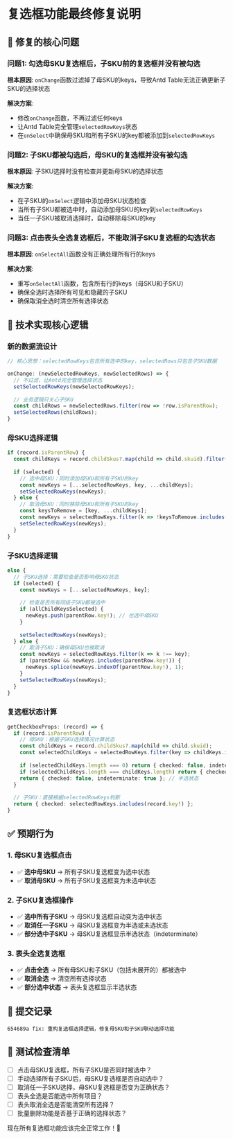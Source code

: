 # 复选框功能最终修复说明

## 🎯 修复的核心问题

### 问题1: 勾选母SKU复选框后，子SKU前的复选框并没有被勾选
**根本原因**: `onChange`函数过滤掉了母SKU的keys，导致Antd Table无法正确更新子SKU的选择状态

**解决方案**: 
- 修改`onChange`函数，不再过滤任何keys
- 让Antd Table完全管理`selectedRowKeys`状态
- 在`onSelect`中确保母SKU和所有子SKU的key都被添加到`selectedRowKeys`

### 问题2: 子SKU都被勾选后，母SKU的复选框并没有被勾选  
**根本原因**: 子SKU选择时没有检查并更新母SKU的选择状态

**解决方案**:
- 在子SKU的`onSelect`逻辑中添加母SKU状态检查
- 当所有子SKU都被选中时，自动添加母SKU的key到`selectedRowKeys`
- 当任一子SKU被取消选择时，自动移除母SKU的key

### 问题3: 点击表头全选复选框后，不能取消子SKU复选框的勾选状态
**根本原因**: `onSelectAll`函数没有正确处理所有行的keys

**解决方案**:
- 重写`onSelectAll`函数，包含所有行的keys（母SKU和子SKU）
- 确保全选时选择所有可见和隐藏的子SKU
- 确保取消全选时清空所有选择状态

## 🔧 技术实现核心逻辑

### 新的数据流设计
```typescript
// 核心思想：selectedRowKeys包含所有选中的key，selectedRows只包含子SKU数据

onChange: (newSelectedRowKeys, newSelectedRows) => {
  // 不过滤，让Antd完全管理选择状态
  setSelectedRowKeys(newSelectedRowKeys);
  
  // 业务逻辑只关心子SKU
  const childRows = newSelectedRows.filter(row => !row.isParentRow);
  setSelectedRows(childRows);
}
```

### 母SKU选择逻辑
```typescript
if (record.isParentRow) {
  const childKeys = record.childSkus?.map(child => child.skuid).filter(Boolean);
  
  if (selected) {
    // 选中母SKU：同时添加母SKU和所有子SKU的key
    const newKeys = [...selectedRowKeys, key, ...childKeys];
    setSelectedRowKeys(newKeys);
  } else {
    // 取消母SKU：同时移除母SKU和所有子SKU的key
    const keysToRemove = [key, ...childKeys];
    const newKeys = selectedRowKeys.filter(k => !keysToRemove.includes(k));
    setSelectedRowKeys(newKeys);
  }
}
```

### 子SKU选择逻辑
```typescript
else {
  // 子SKU选择：需要检查是否影响母SKU状态
  if (selected) {
    const newKeys = [...selectedRowKeys, key];
    
    // 检查是否所有同级子SKU都被选中
    if (allChildKeysSelected) {
      newKeys.push(parentRow.key!); // 也选中母SKU
    }
    
    setSelectedRowKeys(newKeys);
  } else {
    // 取消子SKU：确保母SKU也被取消
    const newKeys = selectedRowKeys.filter(k => k !== key);
    if (parentRow && newKeys.includes(parentRow.key!)) {
      newKeys.splice(newKeys.indexOf(parentRow.key!), 1);
    }
    setSelectedRowKeys(newKeys);
  }
}
```

### 复选框状态计算
```typescript
getCheckboxProps: (record) => {
  if (record.isParentRow) {
    // 母SKU：根据子SKU选择情况计算状态
    const childKeys = record.childSkus?.map(child => child.skuid);
    const selectedChildKeys = selectedRowKeys.filter(key => childKeys.includes(key));
    
    if (selectedChildKeys.length === 0) return { checked: false, indeterminate: false };
    if (selectedChildKeys.length === childKeys.length) return { checked: true, indeterminate: false };
    return { checked: false, indeterminate: true }; // 半选状态
  }
  
  // 子SKU：直接根据selectedRowKeys判断
  return { checked: selectedRowKeys.includes(record.key!) };
}
```

## ✅ 预期行为

### 1. 母SKU复选框点击
- ✅ **选中母SKU** → 所有子SKU复选框变为选中状态
- ✅ **取消母SKU** → 所有子SKU复选框变为未选中状态

### 2. 子SKU复选框操作
- ✅ **选中所有子SKU** → 母SKU复选框自动变为选中状态
- ✅ **取消任一子SKU** → 母SKU复选框变为半选或未选状态
- ✅ **部分选中子SKU** → 母SKU复选框显示半选状态（indeterminate）

### 3. 表头全选复选框
- ✅ **点击全选** → 所有母SKU和子SKU（包括未展开的）都被选中
- ✅ **取消全选** → 清空所有选择状态
- ✅ **部分选中状态** → 表头复选框显示半选状态

## 🚀 提交记录
```
654689a fix: 重构复选框选择逻辑，修复母SKU和子SKU联动选择功能
```

## 📝 测试检查清单

- [ ] 点击母SKU复选框，所有子SKU是否同时被选中？
- [ ] 手动选择所有子SKU后，母SKU复选框是否自动选中？  
- [ ] 取消任一子SKU选择，母SKU复选框是否变为正确状态？
- [ ] 表头全选是否能选中所有项目？
- [ ] 表头取消全选是否能清空所有选择？
- [ ] 批量删除功能是否基于正确的选择状态？

现在所有复选框功能应该完全正常工作！🎉 